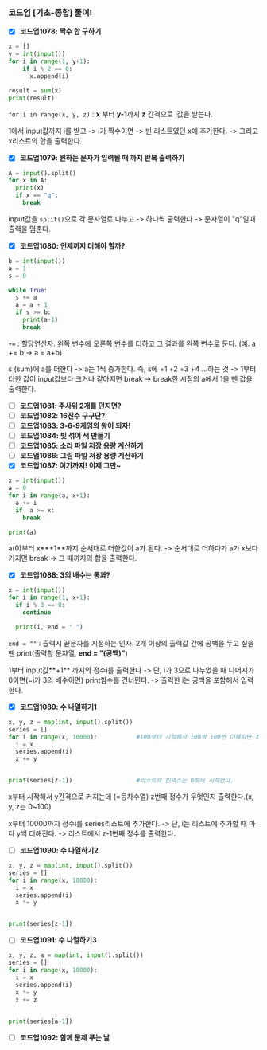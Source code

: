 ### 코드업 [기초-종합] 풀이!



- [x] **코드업1078: 짝수 합 구하기**

```python
x = []
y = int(input())
for i in range(1, y+1):
    if i % 2 == 0:
      x.append(i)

result = sum(x)
print(result)
```

`for i in range(x, y, z)`  :  **x** 부터 **y-1**까지 **z** 간격으로 i값을 받는다.

1에서 input값까지 i를 받고  ->  i가 짝수이면  ->  빈 리스트였던 x에 추가한다.  ->  그리고 x리스트의 합을 출력한다.





- [x] **코드업1079: 원하는 문자가 입력될 때 까지 반복 출력하기**

```python
A = input().split()
for x in A:
  print(x)
  if x == "q":             
    break
```

input값을 `split()`으로 각 문자열로 나누고  ->  하나씩 출력한다  ->  문자열이 "q"일때 출력을 멈춘다.





- [x] **코드업1080: 언제까지 더해야 할까?**

```python
b = int(input())
a = 1
s = 0

while True:
  s += a
  a = a + 1
  if s >= b:
    print(a-1)
    break
```

`+=`  :  할당연산자. 왼쪽 변수에 오른쪽 변수를 더하고 그 결과를 왼쪽 변수로 둔다. (예:  a += b    ->     a = a+b)

s (sum)에 a를 더한다  ->  a는 1씩 증가한다. 즉, s에 +1 +2 +3 +4 ...하는 것  ->  1부터 더한 값이 input값보다 크거나 같아지면 break  ->  break한 시점의 a에서 1을 뺀 값을 출력한다. 



- [ ] **코드업1081: 주사위 2개를 던지면?**
- [ ] **코드업1082: 16진수 구구단?**
- [ ] **코드업1083: 3-6-9게임의 왕이 되자!**
- [ ] **코드업1084: 빛 섞어 색 만들기**
- [ ] **코드업1085: 소리 파일 저장 용량 계산하기**
- [ ] **코드업1086: 그림 파일 저장 용량 계산하기**
- [x] **코드업1087: 여기까지! 이제 그만~**

```python
x = int(input())
a = 0
for i in range(a, x+1):
  a += i
  if  a >= x:
    break

print(a)
```

a(0)부터 x**+1**까지 순서대로 더한값이 a가 된다.  ->  순서대로 더하다가 a가 x보다 커지면 break  ->  그 때까지의 합을 출력한다.





- [x] **코드업1088: 3의 배수는 통과?**

```python
x = int(input())
for i in range(1, x+1):
  if i % 3 == 0:
    continue

  print(i, end = " ")
```

`end = ""`  :  출력시 끝문자를 지정하는 인자.  2개 이상의 출력값 간에 공백을 두고 싶을 땐 print(출력할 문자열, **end = "(공백)"**)

1부터 input값**+1** 까지의 정수i를 출력한다  ->  단, i가 3으로 나누었을 때 나머지가 0이면(=i가 3의 배수이면) print함수를 건너뛴다.  ->  출력한 i는 공백을 포함해서 입력한다.





- [x] **코드업1089: 수 나열하기1**

```python
x, y, z = map(int, input().split())
series = []
for i in range(x, 10000):           #100부터 시작해서 100씩 100번 더해지면 최대값이 10000이기 때문이다.
  i = x
  series.append(i)
  x += y


print(series[z-1])                  #리스트의 인덱스는 0부터 시작한다.
```

x부터 시작해서 y간격으로 커지는데 (=등차수열) z번째 정수가 무엇인지 출력한다.(x, y, z는 0~100)

x부터 10000까지 정수i를 series리스트에 추가한다.  -> 단, i는 리스트에 추가할 때 마다 y씩 더해진다.  ->  리스트에서 z-1번째 정수를 출력한다. 





- [ ] **코드업1090: 수 나열하기2**

```python
x, y, z = map(int, input().split())
series = []
for i in range(x, 10000):           
  i = x
  series.append(i)
  x *= y


print(series[z-1])   
```









- [ ] **코드업1091: 수 나열하기3**

```python
x, y, z, a = map(int, input().split())
series = []
for i in range(x, 10000):          
  i = x
  series.append(i)
  x *= y 
  x += z
 

print(series[a-1])   
```









- [ ] **코드업1092: 함께 문제 푸는 날**